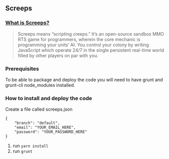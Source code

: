##  Screeps
### [What is Screeps?](https://screeps.com/)

> Screeps means “scripting creeps.” It’s an open-source sandbox MMO RTS game for programmers, wherein the core mechanic is programming your units’ AI. You control your colony by writing JavaScript which operate 24/7 in the single persistent real-time world filled by other players on par with you.

### Prerequisites
To be able to package and deploy the code you will need to have grunt and grunt-cli node_modules installed.


### How to install and deploy the code

Create a file called screeps.json
```
{
    "branch": "default",
    "email": "YOUR_EMAIL_HERE",
    "password": "YOUR_PASSWORD_HERE"
}
```

1. run `yarn install`
2. run `grunt`